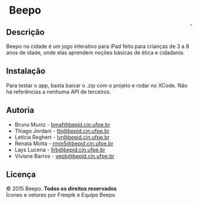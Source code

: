 # Beepo <img align="left" alt="appStore" src="http://s10.postimg.org/u1xybghqd/Screen_Shot_2016_03_20_at_5_20_32_PM.png" style="width: 5px;">

<img align="right" alt="Beepo" src="http://s13.postimg.org/9aayfdduv/tela_inicio.png" style="width: 5px;">

## Descrição

Beepo na cidade é um jogo interativo para iPad feito para crianças de 3 a 8 anos de idade, onde elas aprendem noções básicas de ética e cidadania.

## Instalação

Para testar o app, basta baixar o .zip com o projeto e rodar no XCode. Não há referências a nenhuma API de terceiros.

## Autoria

* Bruno Muniz - <bmaf@bepid.cin.ufpe.br>
* Thiago Jordani - <tbj@bepid.cin.ufpe.br>
* Letícia Reghert - <lvr@bepid.cin.ufpe.br>
* Renata Motta - <rmm5@bepid.cin.ufpe.br>
* Lays Lucena - <llrb@bepid.cin.ufpe.br>
* Viviane Barros - <vepb@bepid.cin.ufpe.br>

## Licença

&copy; 2015 Beepo. __Todos os direitos reservados__<br />
Ícones e vetores por Freepik e Equipe Beepo
